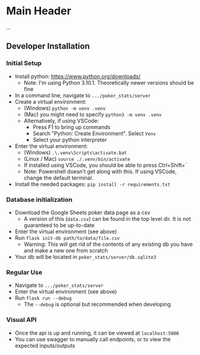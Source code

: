 # Main Header

...

## Developer Installation

### Initial Setup

- Install python: https://www.python.org/downloads/
  - Note: I'm using Python 3.10.1. Theoretically newer versions should be fine
- In a command line, navigate to `.../poker_stats/server`
- Create a virtual environment:
  - (Windows) `python -m venv .venv`
  - (Mac) you might need to specify `python3 -m venv .venv`
  - Alternatively, if using VSCode:
    - Press F1 to bring up commands
    - Search "Python: Create Environment". Select `Venv`
    - Select your python interpreter
- Enter the virtual environment:
  - (Windows) `.\.venv\Scripts\activate.bat`
  - (Linux / Mac) `source ./.venv/bin/activate`
  - If installed using VSCode, you should be able to press Ctrl+Shift+`
  - Note: Powershell doesn't get along with this. If using VSCode, change the default terminal.
- Install the needed packages: `pip install -r requirements.txt`

### Database initialization

- Download the Google Sheets poker data page as a csv
  - A version of this (`data.csv`) can be found in the top level dir. It is not guaranteed to be up-to-date
- Enter the virtual environment (see above)
- Run `flask init-db path/to/data/file.csv`
  - Warning: This will get rid of the contents of any existing db you have and make a new one from scratch
- Your db will be located in `poker_stats/server/db.sqlite3`

### Regular Use

- Navigate to `.../poker_stats/server`
- Enter the virtual environment (see above)
- Run `flask run --debug`
  - The `--debug` is optional but recommended when developing

### Visual API

- Once the api is up and running, it can be viewed at `localhost:5000`
- You can use swagger to manually call endpoints, or to view the expected inputs/outputs
